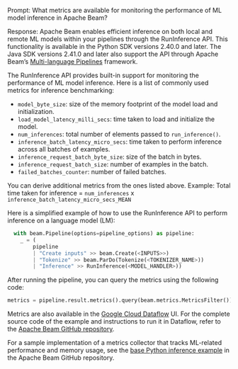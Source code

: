 Prompt:
What metrics are available for monitoring the performance of ML model inference in Apache Beam?

Response:
Apache Beam enables efficient inference on both local and remote ML models within your pipelines through the RunInference API. This functionality is available in the Python SDK versions 2.40.0 and later. The Java SDK versions 2.41.0 and later also support the API through Apache Beam’s [Multi-language Pipelines](https://beam.apache.org/documentation/programming-guide/#multi-language-pipelines) framework.

The RunInference API provides built-in support for monitoring the performance of ML model inference. Here is a list of commonly used metrics for inference benchmarking:

* `model_byte_size`: size of the memory footprint of the model load and initialization.
* `load_model_latency_milli_secs`: time taken to load and initialize the model.
* `num_inferences`: total number of elements passed to `run_inference()`.
* `inference_batch_latency_micro_secs`: time taken to perform inference across all batches of examples.
* `inference_request_batch_byte_size`: size of the batch in bytes.
* `inference_request_batch_size`: number of examples in the batch.
* `failed_batches_counter`: number of failed batches.

You can derive additional metrics from the ones listed above. Example:
Total time taken for inference = `num_inferences` x `inference_batch_latency_micro_secs_MEAN`

Here is a simplified example of how to use the RunInference API to perform inference on a language model (LM):

```python
  with beam.Pipeline(options=pipeline_options) as pipeline:
    _ = (
        pipeline
        | "Create inputs" >> beam.Create(<INPUTS>>)
        | "Tokenize" >> beam.ParDo(Tokenize(<TOKENIZER_NAME>))
        | "Inference" >> RunInference(<MODEL_HANDLER>))
```

After running the pipeline, you can query the metrics using the following code:

```python
metrics = pipeline.result.metrics().query(beam.metrics.MetricsFilter())
```

Metrics are also available in the [Google Cloud Dataflow](https://cloud.google.com/dataflow) UI. For the complete source code of the example and instructions to run it in Dataflow, refer to the [Apache Beam GitHub repository](https://github.com/apache/beam/tree/master/sdks/python/apache_beam/examples/inference/runinference_metrics/).

For a sample implementation of a metrics collector that tracks ML-related performance and memory usage, see the [base Python inference example](https://github.com/akvelon/beam/blob/371576a3b17b940380192378848dd00c55d0cc19/sdks/python/apache_beam/ml/inference/base.py#L1228) in the Apache Beam GitHub repository.
